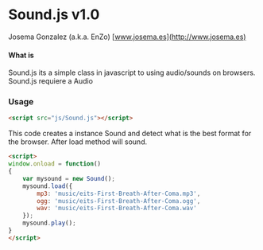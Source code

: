 Sound.js v1.0
=============

Josema Gonzalez (a.k.a. EnZo)
[www.josema.es](http://www.josema.es)

#### What is  ####

Sound.js its a simple class in javascript to using audio/sounds on browsers. Sound.js requiere a Audio 


### Usage ###


```html
<script src="js/Sound.js"></script>
```

This code creates a instance Sound and detect what is the best format for the browser. After load method will sound.


```html
<script>
window.onload = function()
{
	var mysound = new Sound();
	mysound.load({
		mp3: 'music/eits-First-Breath-After-Coma.mp3',
		ogg: 'music/eits-First-Breath-After-Coma.ogg',
		wav: 'music/eits-First-Breath-After-Coma.wav'
	});
	mysound.play();
}
</script>
```